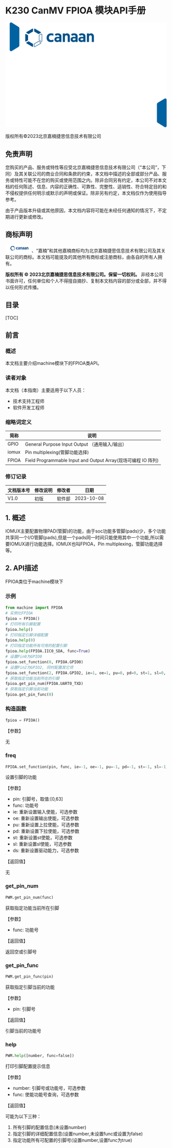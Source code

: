 # K230 CanMV FPIOA 模块API手册

![cover](../images/canaan-cover.png)

版权所有©2023北京嘉楠捷思信息技术有限公司

<div style="page-break-after:always"></div>

## 免责声明

您购买的产品、服务或特性等应受北京嘉楠捷思信息技术有限公司（“本公司”，下同）及其关联公司的商业合同和条款的约束，本文档中描述的全部或部分产品、服务或特性可能不在您的购买或使用范围之内。除非合同另有约定，本公司不对本文档的任何陈述、信息、内容的正确性、可靠性、完整性、适销性、符合特定目的和不侵权提供任何明示或默示的声明或保证。除非另有约定，本文档仅作为使用指导参考。

由于产品版本升级或其他原因，本文档内容将可能在未经任何通知的情况下，不定期进行更新或修改。

## 商标声明

![logo](../images/logo.png)、“嘉楠”和其他嘉楠商标均为北京嘉楠捷思信息技术有限公司及其关联公司的商标。本文档可能提及的其他所有商标或注册商标，由各自的所有人拥有。

**版权所有 © 2023北京嘉楠捷思信息技术有限公司。保留一切权利。**
非经本公司书面许可，任何单位和个人不得擅自摘抄、复制本文档内容的部分或全部，并不得以任何形式传播。

<div style="page-break-after:always"></div>

## 目录

[TOC]

## 前言

### 概述

本文档主要介绍machine模块下的FPIOA类API。

### 读者对象

本文档（本指南）主要适用于以下人员：

- 技术支持工程师
- 软件开发工程师

### 缩略词定义

| 简称 | 说明 |
| ---- | ---- |
| GPIO  | General Purpose Input Output （通用输入/输出）  |
| iomux | Pin multiplexing(管脚功能选择) |
| FPIOA | Field Programmable Input and Output Array(现场可编程 IO 阵列) |

### 修订记录

| 文档版本号 | 修改说明 | 修改者     | 日期       |
| ---------- | -------- | ---------- | ---------- |
| V1.0       | 初版     | 软件部 | 2023-10-08 |

## 1. 概述

IOMUX主要配置物理PAD(管脚)的功能，由于soc功能多管脚(pads)少，多个功能共享同一个I/O管脚(pads),但是一个pads同一时间只能使用其中一个功能,所以需要IOMUX进行功能选择。IOMUX也叫FPIOA，Pin multiplexing，管脚功能选择等。

## 2. API描述

FPIOA类位于machine模块下

### 示例

```python
from machine import FPIOA
# 实例化FPIOA
fpioa = FPIOA()
# 打印所有引脚配置
fpioa.help()
# 打印指定引脚详细配置
fpioa.help(0)
# 打印指定功能所有可用的配置引脚
fpioa.help(FPIOA.IIC0_SDA, func=True)
# 设置Pin0为GPIO0
fpioa.set_function(0, FPIOA.GPIO0)
# 设置Pin2为GPIO2, 同时配置其它项
fpioa.set_function(2, FPIOA.GPIO2, ie=1, oe=1, pu=0, pd=0, st=1, sl=0, ds=7)
# 获取指定功能当前所在的引脚
fpioa.get_pin_num(FPIOA.UART0_TXD)
# 获取指定引脚当前功能
fpioa.get_pin_func(0)
```

### 构造函数

```python
fpioa = FPIOA()
```

【参数】

无

### freq

```python
FPIOA.set_function(pin, func, ie=-1, oe=-1, pu=-1, pd=-1, st=-1, sl=-1, ds=-1)
```

设置引脚的功能

【参数】

- pin: 引脚号，取值:[0,63]
- func: 功能号
- ie: 重新设置输入使能，可选参数
- oe: 重新设置输出使能，可选参数
- pu: 重新设置上拉使能，可选参数
- pd: 重新设置下拉使能，可选参数
- st: 重新设置st使能，可选参数
- sl: 重新设置sl使能，可选参数
- ds: 重新设置驱动能力，可选参数

【返回值】

无

### get_pin_num

```python
PWM.get_pin_num(func)
```

获取指定功能当前所在引脚

【参数】

- func: 功能号

【返回值】

返回空或引脚号

### get_pin_func

```python
PWM.get_pin_func(pin)
```

获取指定引脚当前的功能

【参数】

- pin: 引脚号

【返回值】

引脚当前的功能号

### help

```python
PWM.help([number, func=false])
```

打印引脚配置提示信息

【参数】

- number: 引脚号或功能号，可选参数
- func: 使能功能号查询，可选参数

【返回值】

可能为以下三种：

1. 所有引脚的配置信息(未设置number)
1. 指定引脚的详细配置信息(设置number,未设置func或设置为false)
1. 指定功能所有可配置的引脚号(设置number,设置func为true)

